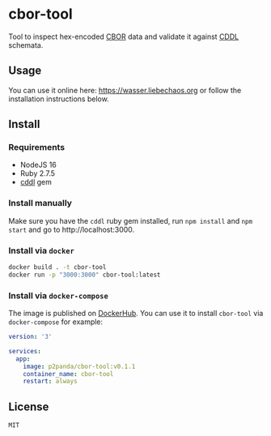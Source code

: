 # cbor-tool

Tool to inspect hex-encoded [CBOR](https://cbor.io/) data and validate it against [CDDL](https://datatracker.ietf.org/doc/html/rfc8610) schemata.

## Usage

You can use it online here: https://wasser.liebechaos.org or follow the installation instructions below.

## Install

### Requirements

* NodeJS 16
* Ruby 2.7.5
* [cddl](https://rubygems.org/gems/cddl) gem

### Install manually

Make sure you have the `cddl` ruby gem installed, run `npm install` and `npm start` and go to http://localhost:3000.

### Install via `docker`

```bash
docker build . -t cbor-tool
docker run -p "3000:3000" cbor-tool:latest
```

### Install via `docker-compose`

The image is published on [DockerHub](https://hub.docker.com/r/p2panda/cbor-tool). You can use it to install `cbor-tool` via `docker-compose` for example:

```yaml
version: '3'

services:
  app:
    image: p2panda/cbor-tool:v0.1.1
    container_name: cbor-tool
    restart: always
```

## License

`MIT`
